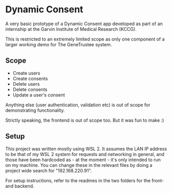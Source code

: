 # Dynamic Consent

A very basic prototype of a Dynamic Consent app developed as part of an internship at the Garvin Institute of Medical Research (KCCG).

This is restricted to an extremely limited scope as only one component of a larger working demo for The GeneTrustee system.

## Scope

-   Create users
-   Create consents
-   Delete users
-   Delete consents
-   Update a user's consent

Anything else (user authentication, validation etc) is out of scope for demonstrating functionality.

Strictly speaking, the frontend is out of scope too. But it was fun to make :)

## Setup

This project was written mostly using WSL 2. It assumes the LAN IP address to be that of my WSL 2 system for requests and networking in general, and those have been hardcoded as - at the moment - it's only intended to run on my machine. You can change these in the relevant files by doing a project wide search for "192.168.220.91".

For setup instructions, refer to the readmes in the two folders for the front- and backend.
